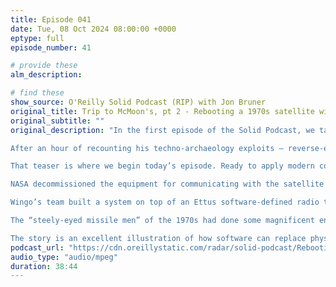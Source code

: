 ```yaml
---
title: Episode 041
date: Tue, 08 Oct 2024 08:00:00 +0000
eptype: full
episode_number: 41

# provide these
alm_description: 

# find these
show_source: O'Reilly Solid Podcast (RIP) with Jon Bruner
original_title: Trip to McMoon's, pt 2 - Rebooting a 1970s satellite with modern software and hardware 
original_subtitle: ""
original_description: "In the first episode of the Solid Podcast, we talked with Dennis Wingo, founder of Skycorp, in the former NASA McDonald’s where he’s been restoring the first images of the moon taken from space.

After an hour of recounting his techno-archaeology exploits — reverse-engineering the arcane analog image-transmission systems that NASA’s engineers developed in the 1960s — Dennis paused and said, “and that’s just one of our history projects.”

That teaser is where we begin today’s episode. Ready to apply modern computing to another analog challenge, Dennis turned his attention to the reboot of the International Sun/Earth Explorer-3, a research satellite launched in 1978 and commended to the heavens in 1997.

NASA decommissioned the equipment for communicating with the satellite in 1999, so Dennis set about reverse-engineering the ISEE-3’s control system and devising a way to communicate with it. In the 1970s, he would have needed custom analog hardware, but now, general-purpose hardware is powerful enough that he could do it all with software.

Wingo’s team built a system on top of an Ettus software-defined radio that could analyze the satellite’s 2.2-gigahertz S band signal; all that remained was to transmit a wake-up call and then listen through a receiver powerful enough to hear the 36-year-old satellite’s signal. The Arecibo Observatory in Puerto Rico did just that.

The “steely-eyed missile men” of the 1970s had done some magnificent engineering work. When Wingo re-established contact with the satellite, it was off course by 3,000 kilometers — after traveling 24 billion kilometers.

The story is an excellent illustration of how software can replace physical complexity — one of the key themes we follow at the Solid conference, and Dennis will deliver a keynote at Solid San Francisco in June, where he’ll talk about his extraordinary combination of techno-archaeology and modern computing."
podcast_url: "https://cdn.oreillystatic.com/radar/solid-podcast/Rebooting_a_1970s_satellite_with_modern_software_and_hardware.mp3"
audio_type: "audio/mpeg"
duration: 38:44
---
```

